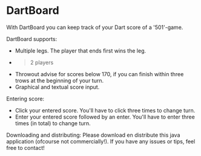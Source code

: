 # DartBoard
With DartBoard you can keep track of your Dart score of a '501'-game.

DartBoard supports:
* Multiple legs. The player that ends first wins the leg.
* > 2 players
* Throwout advise for scores below 170, if you can finish within three trows at the beginning of your turn.
* Graphical and textual score input.

Entering score:
* Click your entered score. You'll have to click three times to change turn.
* Enter your entered score followed by an enter. You'll have to enter three times (in total) to change turn.

Downloading and distributing:
Please download en distribute this java application (ofcourse not commercially!). If you have any issues or tips, feel free to contact!
